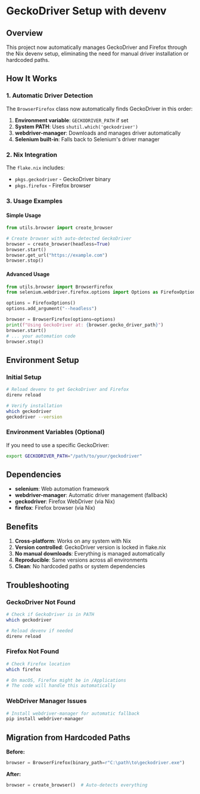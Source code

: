 # GeckoDriver Setup with devenv

## Overview

This project now automatically manages GeckoDriver and Firefox through the Nix devenv setup, eliminating the need for manual driver installation or hardcoded paths.

## How It Works

### 1. Automatic Driver Detection

The `BrowserFirefox` class now automatically finds GeckoDriver in this order:

1. **Environment variable**: `GECKODRIVER_PATH` if set
2. **System PATH**: Uses `shutil.which('geckodriver')` 
3. **webdriver-manager**: Downloads and manages driver automatically
4. **Selenium built-in**: Falls back to Selenium's driver manager

### 2. Nix Integration

The `flake.nix` includes:
- `pkgs.geckodriver` - GeckoDriver binary
- `pkgs.firefox` - Firefox browser

### 3. Usage Examples

#### Simple Usage
```python
from utils.browser import create_browser

# Create browser with auto-detected GeckoDriver
browser = create_browser(headless=True)
browser.start()
browser.get_url("https://example.com")
browser.stop()
```

#### Advanced Usage
```python
from utils.browser import BrowserFirefox
from selenium.webdriver.firefox.options import Options as FirefoxOptions

options = FirefoxOptions()
options.add_argument("--headless")

browser = BrowserFirefox(options=options)
print(f"Using GeckoDriver at: {browser.gecko_driver_path}")
browser.start()
# ... your automation code
browser.stop()
```

## Environment Setup

### Initial Setup
```bash
# Reload devenv to get GeckoDriver and Firefox
direnv reload

# Verify installation
which geckodriver
geckodriver --version
```

### Environment Variables (Optional)

If you need to use a specific GeckoDriver:
```bash
export GECKODRIVER_PATH="/path/to/your/geckodriver"
```

## Dependencies

- **selenium**: Web automation framework
- **webdriver-manager**: Automatic driver management (fallback)
- **geckodriver**: Firefox WebDriver (via Nix)
- **firefox**: Firefox browser (via Nix)

## Benefits

1. **Cross-platform**: Works on any system with Nix
2. **Version controlled**: GeckoDriver version is locked in flake.nix
3. **No manual downloads**: Everything is managed automatically
4. **Reproducible**: Same versions across all environments
5. **Clean**: No hardcoded paths or system dependencies

## Troubleshooting

### GeckoDriver Not Found
```bash
# Check if GeckoDriver is in PATH
which geckodriver

# Reload devenv if needed
direnv reload
```

### Firefox Not Found
```bash
# Check Firefox location
which firefox

# On macOS, Firefox might be in /Applications
# The code will handle this automatically
```

### WebDriver Manager Issues
```bash
# Install webdriver-manager for automatic fallback
pip install webdriver-manager
```

## Migration from Hardcoded Paths

**Before:**
```python
browser = BrowserFirefox(binary_path=r"C:\path\to\geckodriver.exe")
```

**After:**
```python
browser = create_browser()  # Auto-detects everything
```
